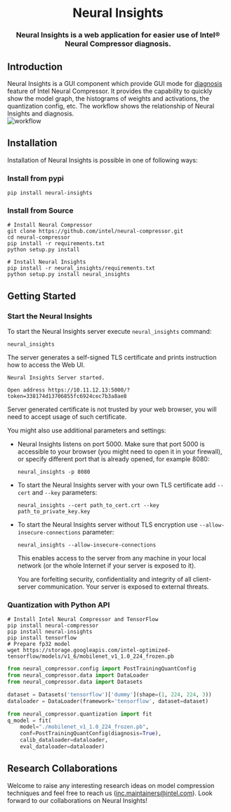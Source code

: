 <div align="center">
  
Neural Insights
===========================

<h3>Neural Insights is a web application for easier use of Intel® Neural Compressor diagnosis.</h3>

</div>

## Introduction
Neural Insights is a GUI component which provide GUI mode for [diagnosis](/docs/source/diagnosis.md) feature of Intel Neural Compressor. 
It provides the capability to quickly show the model graph, the histograms of weights and activations, the quantization config, etc. 
The workflow shows the relationship of Neural Insights and diagnosis.   
![workflow](/docs/imgs/workflow.jpg)

## Installation

Installation of Neural Insights is possible in one of following ways:

### Install from pypi
```Shell
pip install neural-insights
```

### Install from Source

  ```Shell
  # Install Neural Compressor
  git clone https://github.com/intel/neural-compressor.git
  cd neural-compressor 
  pip install -r requirements.txt 
  python setup.py install

  # Install Neural Insights
  pip install -r neural_insights/requirements.txt
  python setup.py install neural_insights
  ```


## Getting Started

### Start the Neural Insights

To start the Neural Insights server execute `neural_insights` command:

```shell
neural_insights
```
The server generates a self-signed TLS certificate and prints instruction how to access the Web UI.

```text
Neural Insights Server started.

Open address https://10.11.12.13:5000/?token=338174d13706855fc6924cec7b3a8ae8

```

Server generated certificate is not trusted by your web browser, you will need to accept usage of such certificate.


You might also use additional parameters and settings:
* Neural Insights listens on port 5000.
Make sure that port 5000 is accessible to your browser (you might need to open it in your firewall),
or specify different port that is already opened, for example 8080:
    ```shell
    neural_insights -p 8080
    ```


* To start the Neural Insights server with your own TLS certificate add `--cert` and `--key` parameters:

    ```shell
    neural_insights --cert path_to_cert.crt --key path_to_private_key.key
    ```

* To start the Neural Insights server without TLS encryption use `--allow-insecure-connections` parameter:

    ```shell
    neural_insights --allow-insecure-connections
    ```

    This enables access to the server from any machine in your local network (or the whole Internet if your server is exposed to it).

    You are forfeiting security, confidentiality and integrity of all client-server communication. Your server is exposed to external threats.
### Quantization with Python API

```shell
# Install Intel Neural Compressor and TensorFlow
pip install neural-compressor
pip install neural-insights
pip install tensorflow
# Prepare fp32 model
wget https://storage.googleapis.com/intel-optimized-tensorflow/models/v1_6/mobilenet_v1_1.0_224_frozen.pb
```
```python
from neural_compressor.config import PostTrainingQuantConfig
from neural_compressor.data import DataLoader
from neural_compressor.data import Datasets

dataset = Datasets('tensorflow')['dummy'](shape=(1, 224, 224, 3))
dataloader = DataLoader(framework='tensorflow', dataset=dataset)

from neural_compressor.quantization import fit
q_model = fit(
    model="./mobilenet_v1_1.0_224_frozen.pb",
    conf=PostTrainingQuantConfig(diagnosis=True),
    calib_dataloader=dataloader,
    eval_dataloader=dataloader)
```

## Research Collaborations

Welcome to raise any interesting research ideas on model compression techniques and feel free to reach us (inc.maintainers@intel.com). Look forward to our collaborations on Neural Insights!
